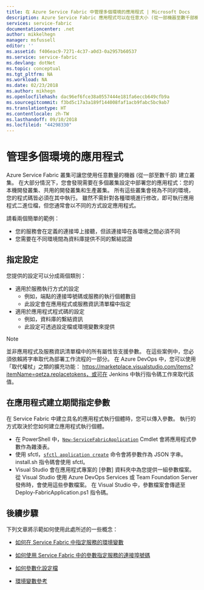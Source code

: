 ```yaml
---
title: 在 Azure Service Fabric 中管理多個環境的應用程式 | Microsoft Docs
description: Azure Service Fabric 應用程式可以在任意大小 (從一部機器至數千部機器) 的叢集上執行。 在某些情況下，您會想要針對各種環境以不同的方式設定應用程式。 本文說明如何定義每個環境的不同應用程式參數。
services: service-fabric
documentationcenter: .net
author: mikkelhegn
manager: msfussell
editor: ''
ms.assetid: f406eac9-7271-4c37-a0d3-0a2957b60537
ms.service: service-fabric
ms.devlang: dotNet
ms.topic: conceptual
ms.tgt_pltfrm: NA
ms.workload: NA
ms.date: 02/23/2018
ms.author: mikhegn
ms.openlocfilehash: dac96ef6fce38a0557444e181fa6eccb649cfb9a
ms.sourcegitcommit: f3bd5c17a3a189f144008faf1acb9fabc5bc9ab7
ms.translationtype: HT
ms.contentlocale: zh-TW
ms.lasthandoff: 09/10/2018
ms.locfileid: "44298330"
---
```

# <a name="manage-applications-for-multiple-environments"></a>管理多個環境的應用程式

Azure Service Fabric 叢集可讓您使用任意數量的機器 (從一部至數千部) 建立叢集。 在大部分情況下，您會發現需要在多個叢集設定中部署您的應用程式：您的本機開發叢集、共用的開發叢集和生產叢集。 所有這些叢集會視為不同的環境，您的程式碼皆必須在其中執行。 雖然不需針對各種環境進行修改，即可執行應用程式二進位檔，但您通常會以不同的方式設定應用程式。

請看兩個簡單的範例：
  - 您的服務會在定義的連接埠上接聽，但該連接埠在各環境之間必須不同
  - 您需要在不同環境間為資料庫提供不同的繫結認證

## <a name="specifying-configuration"></a>指定設定

您提供的設定可以分成兩個類別：

- 適用於服務執行方式的設定
  - 例如，端點的連接埠號碼或服務的執行個體數目
  - 此設定會在應用程式或服務資訊清單檔中指定
- 適用於應用程式程式碼的設定
  - 例如，資料庫的繫結資訊
  - 此設定可透過設定檔或環境變數來提供

> [!NOTE]
> 並非應用程式及服務資訊清單檔中的所有屬性皆支援參數。
> 在這些案例中，您必須依賴將字串取代為部署工作流程的一部分。 在 Azure DevOps 中，您可以使用「取代權杖」之類的擴充功能： https://marketplace.visualstudio.com/items?itemName=qetza.replacetokens，或可在 Jenkins 中執行指令碼工作來取代該值。
>

## <a name="specifying-parameters-during-application-creation"></a>在應用程式建立期間指定參數

在 Service Fabric 中建立具名的應用程式執行個體時，您可以傳入參數。 執行的方式取決於您如何建立應用程式執行個體。

  - 在 PowerShell 中，[`New-ServiceFabricApplication`](https://docs.microsoft.com/powershell/module/servicefabric/new-servicefabricapplication?view=azureservicefabricps) Cmdlet 會將應用程式參數作為雜湊表。
  - 使用 sfctl，[`sfctl application create`](https://docs.microsoft.com/azure/service-fabric/service-fabric-sfctl-application#sfctl-application-create) 命令會將參數作為 JSON 字串。 install.sh 指令碼會使用 sfctl。
  - Visual Studio 會在應用程式專案的 [參數] 資料夾中為您提供一組參數檔案。 從 Visual Studio 使用 Azure DevOps Services 或 Team Foundation Server 發佈時，會使用這些參數檔案。 在 Visual Studio 中，參數檔案會傳遞至 Deploy-FabricApplication.ps1 指令碼。

## <a name="next-steps"></a>後續步驟
下列文章將示範如何使用此處所述的一些概念：

- [如何在 Service Fabric 中指定服務的環境變數](service-fabric-how-to-specify-environment-variables.md)
- [如何使用 Service Fabric 中的參數指定服務的連接埠號碼](service-fabric-how-to-specify-port-number-using-parameters.md)
- [如何參數化設定檔](service-fabric-how-to-parameterize-configuration-files.md)

- [環境變數參考](service-fabric-environment-variables-reference.md)
